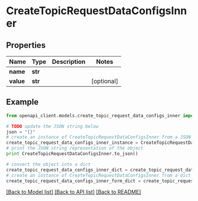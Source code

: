 # CreateTopicRequestDataConfigsInner


## Properties
Name | Type | Description | Notes
------------ | ------------- | ------------- | -------------
**name** | **str** |  | 
**value** | **str** |  | [optional] 

## Example

```python
from openapi_client.models.create_topic_request_data_configs_inner import CreateTopicRequestDataConfigsInner

# TODO update the JSON string below
json = "{}"
# create an instance of CreateTopicRequestDataConfigsInner from a JSON string
create_topic_request_data_configs_inner_instance = CreateTopicRequestDataConfigsInner.from_json(json)
# print the JSON string representation of the object
print CreateTopicRequestDataConfigsInner.to_json()

# convert the object into a dict
create_topic_request_data_configs_inner_dict = create_topic_request_data_configs_inner_instance.to_dict()
# create an instance of CreateTopicRequestDataConfigsInner from a dict
create_topic_request_data_configs_inner_form_dict = create_topic_request_data_configs_inner.from_dict(create_topic_request_data_configs_inner_dict)
```
[[Back to Model list]](../ccloud/README.md#documentation-for-models) [[Back to API list]](../ccloud/README.md#documentation-for-api-endpoints) [[Back to README]](../ccloud/README.md)


